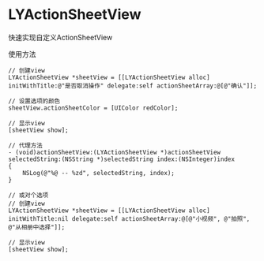# LYActionSheetView
快速实现自定义ActionSheetView

使用方法<br>

    // 创建view
    LYActionSheetView *sheetView = [[LYActionSheetView alloc] initWithTitle:@"是否取消操作" delegate:self actionSheetArray:@[@"确认"]];
    
    // 设置选项的颜色
    sheetView.actionSheetColor = [UIColor redColor];
    
    // 显示view
    [sheetView show];

    // 代理方法
    - (void)actionSheetView:(LYActionSheetView *)actionSheetView selectedString:(NSString *)selectedString index:(NSInteger)index
    {
        NSLog(@"%@ -- %zd", selectedString, index);
    }
    
    // 或对个选项
    // 创建view
    LYActionSheetView *sheetView = [[LYActionSheetView alloc] initWithTitle:nil delegate:self actionSheetArray:@[@"小视频", @"拍照", @"从相册中选择"]];
    
    // 显示view
    [sheetView show];
